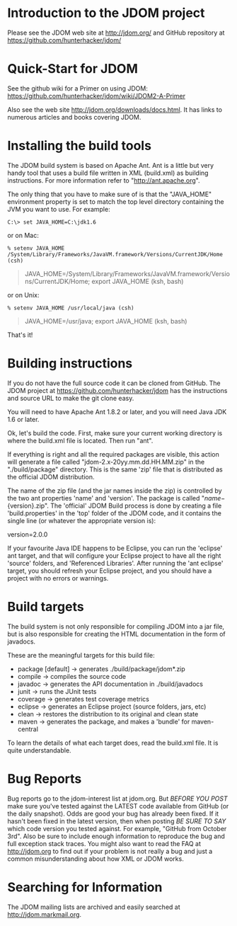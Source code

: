 Introduction to the JDOM project
================================

Please see the JDOM web site at http://jdom.org/
and GitHub repository at https://github.com/hunterhacker/jdom/

Quick-Start for JDOM
=====================
See the github wiki for a Primer on using JDOM:
https://github.com/hunterhacker/jdom/wiki/JDOM2-A-Primer

Also see the web site http://jdom.org/downloads/docs.html.  It has links to
numerous articles and books covering JDOM.


Installing the build tools
==========================

The JDOM build system is based on Apache Ant.  Ant is a little but very
handy tool that uses a build file written in XML (build.xml) as building
instructions. For more information refer to "http://ant.apache.org".

The only thing that you have to make sure of is that the "JAVA_HOME"
environment property is set to match the top level directory containing the
JVM you want to use. For example:

`C:\> set JAVA_HOME=C:\jdk1.6`

or on Mac:

`% setenv JAVA_HOME /System/Library/Frameworks/JavaVM.framework/Versions/CurrentJDK/Home
  (csh)`
> JAVA_HOME=/System/Library/Frameworks/JavaVM.framework/Versions/CurrentJDK/Home; export JAVA_HOME
  (ksh, bash)

or on Unix:

`% setenv JAVA_HOME /usr/local/java
  (csh)`
> JAVA_HOME=/usr/java; export JAVA_HOME
  (ksh, bash)

That's it!


Building instructions
=====================

If you do not have the full source code it can be cloned from GitHub. The JDOM
project at https://github.com/hunterhacker/jdom has the instructions and source
URL to make the git clone easy.

You will need to have Apache Ant 1.8.2 or later, and you will need Java JDK 1.6
or later.

Ok, let's build the code. First, make sure your current working directory is
where the build.xml file is located. Then run "ant".

If everything is right and all the required packages are visible, this action
will generate a file called "jdom-2.x-20yy.mm.dd.HH.MM.zip" in the
"./build/package" directory. This is the same 'zip' file that is distributed
as the official JDOM distribution.

The name of the zip file (and the jar names inside the zip) is controlled by
the two ant properties 'name' and 'version'. The package is called
"${name}-${version}.zip". The 'official' JDOM Build process is done by
creating a file 'build.properties' in the 'top' folder of the JDOM code, and
it contains the single line (or whatever the appropriate version is):

version=2.0.0

If your favourite Java IDE happens to be Eclipse, you can run the 'eclipse' ant
target, and that will configure your Eclipse project to have all the right
'source' folders, and 'Referenced Libraries'. After running the 'ant eclipse'
target, you should refresh your Eclipse project, and you should have a project
with no errors or warnings.


Build targets
=============

The build system is not only responsible for compiling JDOM into a jar file,
but is also responsible for creating the HTML documentation in the form of
javadocs.

These are the meaningful targets for this build file:

 - package [default] -> generates ./build/package/jdom*.zip
 - compile -> compiles the source code
 - javadoc -> generates the API documentation in ./build/javadocs
 - junit -> runs the JUnit tests
 - coverage -> generates test coverage metrics
 - eclipse -> generates an Eclipse project (source folders, jars, etc)
 - clean -> restores the distribution to its original and clean state
 - maven -> generates the package, and makes a 'bundle' for maven-central

To learn the details of what each target does, read the build.xml file.  It is
quite understandable.


Bug Reports
===========

Bug reports go to the jdom-interest list at jdom.org.  But *BEFORE YOU POST*
make sure you've tested against the LATEST code available from GitHub (or the
daily snapshot).  Odds are good your bug has already been fixed.  If it hasn't
been fixed in the latest version, then when posting *BE SURE TO SAY* which
code version you tested against.  For example, "GitHub from October 3rd".  Also
be sure to include enough information to reproduce the bug and full exception
stack traces.  You might also want to read the FAQ at http://jdom.org to find
out if your problem is not really a bug and just a common misunderstanding
about how XML or JDOM works.


Searching for Information
=========================

The JDOM mailing lists are archived and easily searched at
http://jdom.markmail.org.
